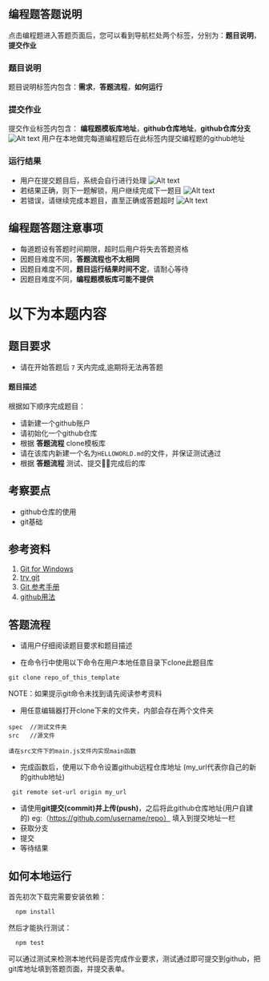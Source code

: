 ## 编程题答题说明
点击编程题进入答题页面后，您可以看到导航栏处两个标签，分别为：**题目说明**，**提交作业**

### 题目说明
题目说明标签内包含：**需求**，**答题流程**，**如何运行**

### 提交作业
提交作业标签内包含：
**编程题模板库地址**，**github仓库地址**，**github仓库分支**
![Alt text](http://static.zybuluo.com/zhongjianxin/3zviwytdqu37lgfta8o0ff32/1.jpg)
用户在本地做完每道编程题后在此标签内提交编程题的github地址
### 运行结果
- 用户在提交题目后，系统会自行进行处理
![Alt text](http://static.zybuluo.com/zhongjianxin/lrcornysit0irzxa84uh11fe/4.jpg)
- 若结果正确，则下一题解锁，用户继续完成下一题目
![Alt text](http://static.zybuluo.com/zhongjianxin/nqfbczviajqbez20hon7akiw/2.jpg)
- 若错误，请继续完成本题目，直至正确或答题超时
![Alt text](http://static.zybuluo.com/zhongjianxin/yjo2ywupbubzwg68brmodig1/3.jpg)
  
## 编程题答题注意事项
- 每道题设有答题时间期限，超时后用户将失去答题资格
- 因题目难度不同，**答题流程也不太相同**
- 因题目难度不同，**题目运行结果时间不定**，请耐心等待
- 因题目难度不同，**编程题模板库可能不提供**

# 以下为本题内容
## 题目要求
- 请在开始答题后 `7` 天内完成,逾期将无法再答题
#### 题目描述
根据如下顺序完成题目：
- 请新建一个github账户
- 请初始化一个github仓库
- 根据 **答题流程** clone模板库
- 请在该库内新建一个名为`HELLOWORLD.md`的文件，并保证测试通过
- 根据 **答题流程** 测试、提交完成后的库
## 考察要点
- github仓库的使用
- git基础
## 参考资料
1. [Git for Windows](https://github.com/doggy8088/Learn-Git-in-30-days/blob/master/zh-tw/02.md)
2. [try git](https://try.github.io/levels/1/challenges/1)
3. [Git 参考手册](http://gitref.org/zh/index.html)
4. [github用法](https://guides.github.com/activities/hello-world/)

## 答题流程
- 请用户仔细阅读题目要求和题目描述

- 在命令行中使用以下命令在用户本地任意目录下clone此题目库
```
git clone repo_of_this_template
```
NOTE：如果提示git命令未找到请先阅读参考资料
- 用任意编辑器打开clone下来的文件夹，内部会存在两个文件夹
```
spec  //测试文件夹
src   //源文件
```
`请在src文件下的main.js文件内实现main函数`

- 完成函数后，使用以下命令设置github远程仓库地址 (my_url代表你自己的新的github地址)
```
 git remote set-url origin my_url
```
- 请使用**git提交(commit)**并**上传(push)**，之后将此github仓库地址(用户自建的) eg:（https://github.com/username/repo） 填入到提交地址一栏 
- 获取分支
- 提交
- 等待结果

## 如何本地运行
首先初次下载完需要安装依赖： 

```
  npm install
```

然后才能执行测试：

```
  npm test
```
可以通过测试来检测本地代码是否完成作业要求，测试通过即可提交到github，把git库地址填到答题页面，并提交表单。

